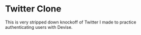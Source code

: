# Twitter Clone

This is very stripped down knockoff of Twitter I made to practice authenticating users with Devise.
